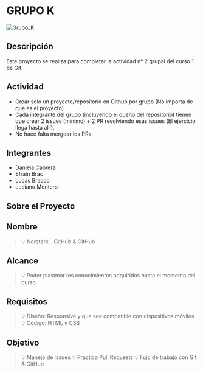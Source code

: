 # GRUPO K

![Grupo_K](https://user-images.githubusercontent.com/79430960/110797648-0eaec600-8258-11eb-89bb-a6c50afdaaee.png)

## Descripción
Este proyecto se realiza para completar la actividad n° 2 grupal
del curso 1 de Git.

## Actividad
 - Crear solo un proyecto/repositorio en Github por grupo (No importa de que es el proyecto).  
 - Cada integrante del grupo (incluyendo el dueño del repositorio) tienen que crear 2 issues (minimo) + 2 PR resolviendo esas issues (El ejercicio llega hasta allí). 
 - No hace falta mergear los PRs.

## Integrantes
- Daniela Cabrera
- Efrain Brac
- Lucas Bracco
- Luciano Montero

## Sobre el Proyecto

Nombre
------------------------------

> 💡 Nerstark - GitHub & GitHub

Alcance
------------------------------

> 💡 Poder plastmar los conocimientos adquiridos hasta el momento del curso.

Requisitos
------------------------------

> 💡 Diseño: Responsive y que sea compatible con dispositivos móviles 
> 💡 Código: HTML y CSS

Objetivo
------------------------------

> 💡 Manejo de issues
> 💡 Practica Pull Requests
> 💡 Fujo de trabajo con Git & GitHub

